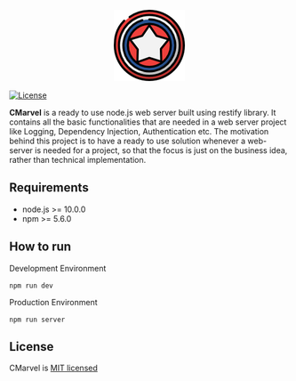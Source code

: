 <p align="center">
  <img src="https://raw.githubusercontent.com/sahilthakral23/cmarvel/master/extra/resources/cmarvel_logo.png"  alt="CMarvel">
</p> 

[![License](https://img.shields.io/github/license/sahilthakral23/cmarvel?style=flat-square)](https://img.shields.io/github/license/sahilthakral23/cmarvel?style=flat-square)

**CMarvel** is a ready to use node.js web server built using restify library. It contains all the basic functionalities that are needed in a web server project like Logging, Dependency Injection, Authentication etc. The motivation behind this project is to have a ready to use solution whenever a web-server is needed for a project, so that the focus is just on the business idea, rather than technical implementation.

## Requirements

 - node.js >= 10.0.0
 - npm >= 5.6.0

## How to run

Development Environment

    npm run dev

Production Environment

    npm run server

## License

CMarvel is [MIT licensed](./LICENSE)
